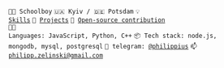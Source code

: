 <code>🧑‍🎓 Schoolboy</code>
<code>🇺🇦 Kyiv / 🇩🇪 Potsdam</code>
<code>💡 [Skills](SKILLS.md)</code>
<code>🧻 [Projects](PROJECTS.md)</code>
<code>👀 [Open-source contribution](CONTRIBUTION.md)</code><br>
<code>🧑‍💻 Languages: JavaScript, Python, C++</code>
<code>📦 Tech stack: node.js, mongodb, mysql, postgresql</code>
<code>💬 telegram: [@philippius](https://telegram.me/philippius)</code>
<code>📫 [philipp.zelinski@gmail.com](mailto:philipp.selinski@gmail.com)</code>
